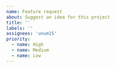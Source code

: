 ```yaml
---
name: Feature request
about: Suggest an idea for this project
title: ''
labels: ''
assignees: 'unum15'
priority:
  - name: High
  - name: Medium
  - name: Low
---
```


